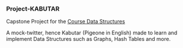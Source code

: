 ### Project-KABUTAR

Capstone Project for the [Course Data Structures](https://sites.google.com/a/snu.edu.in/csd201/) 

A mock-twitter, hence Kabutar (Pigeone in English) made to learn and implement Data Structures such as Graphs, Hash Tables and more.
